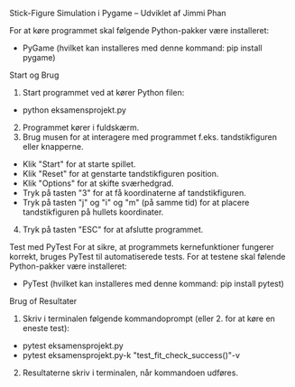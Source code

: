 Stick-Figure Simulation i Pygame – Udviklet af Jimmi Phan

For at køre programmet skal følgende Python-pakker være installeret:
  - PyGame (hvilket kan installeres med denne kommand: pip install pygame)

Start og Brug
1. Start programmet ved at kører Python filen:
  - python eksamensprojekt.py
2. Programmet kører i fuldskærm.
3. Brug musen for at interagere med programmet f.eks. tandstikfiguren eller knapperne.
  - Klik "Start" for at starte spillet.
  - Klik "Reset" for at genstarte tandstikfiguren position.
  - Klik "Options" for at skifte sværhedgrad.
  - Tryk på tasten "3" for at få koordinaterne af tandstikfiguren.
  - Tryk på tasten "j" og "i" og "m" (på samme tid) for at placere tandstikfiguren på hullets koordinater.
  
4. Tryk på tasten "ESC" for at afslutte programmet.

Test med PyTest
For at sikre, at programmets kernefunktioner fungerer korrekt, bruges PyTest til automatiserede tests. 
For at testene skal følende Python-pakker være installeret:
  - PyTest (hvilket kan installeres med denne kommand: pip install pytest)

Brug of Resultater
1. Skriv i terminalen følgende kommandoprompt (eller 2. for at køre en eneste test):
  - pytest eksamensprojekt.py
  - pytest eksamensprojekt.py-k "test_fit_check_success()"-v
2. Resultaterne skriv i terminalen, når kommandoen udføres.